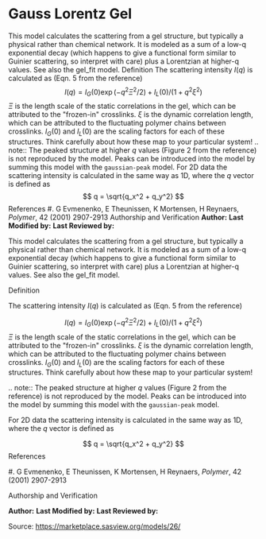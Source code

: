 # Gauss Lorentz Gel

This model calculates the scattering from a gel structure, but typically a physical rather than chemical network. It is modeled as a sum of a low-q exponential decay (which happens to give a functional form similar to Guinier scattering, so interpret with care) plus a Lorentzian at higher-q values. See also the gel_fit model. Definition The scattering intensity $I(q)$ is calculated as (Eqn. 5 from the reference) $$ I(q) = I_G(0) \exp(-q^2\Xi ^2/2) + I_L(0)/(1+q^2\xi^2) $$ $\Xi$ is the length scale of the static correlations in the gel, which can be attributed to the "frozen-in" crosslinks. $\xi$ is the dynamic correlation length, which can be attributed to the fluctuating polymer chains between crosslinks. $I_G(0)$ and $I_L(0)$ are the scaling factors for each of these structures. Think carefully about how these map to your particular system! .. note::     The peaked structure at higher $q$ values (Figure 2 from the reference)     is not reproduced by the model. Peaks can be introduced into the model     by summing this model with the `gaussian-peak` model. For 2D data the scattering intensity is calculated in the same way as 1D, where the $q$ vector is defined as $$ q = \sqrt{q_x^2 + q_y^2} $$ References #. G Evmenenko, E Theunissen, K Mortensen, H Reynaers,    *Polymer*, 42 (2001) 2907-2913 Authorship and Verification **Author:** **Last Modified by:** **Last Reviewed by:**

This model calculates the scattering from a gel structure, but typically a physical rather than chemical network. It is modeled as a sum of a low-q exponential decay (which happens to give a functional form similar to Guinier scattering, so interpret with care) plus a Lorentzian at higher-q values. See also the gel_fit model.

Definition

The scattering intensity $I(q)$ is calculated as (Eqn. 5 from the reference)

$$ I(q) = I_G(0) \exp(-q^2\Xi ^2/2) + I_L(0)/(1+q^2\xi^2) $$ $\Xi$ is the length scale of the static correlations in the gel, which can be attributed to the "frozen-in" crosslinks. $\xi$ is the dynamic correlation length, which can be attributed to the fluctuating polymer chains between crosslinks. $I_G(0)$ and $I_L(0)$ are the scaling factors for each of these structures. Think carefully about how these map to your particular system!

.. note::     The peaked structure at higher $q$ values (Figure 2 from the reference)     is not reproduced by the model. Peaks can be introduced into the model     by summing this model with the `gaussian-peak` model.

For 2D data the scattering intensity is calculated in the same way as 1D, where the $q$ vector is defined as

$$ q = \sqrt{q_x^2 + q_y^2} $$ References

#. G Evmenenko, E Theunissen, K Mortensen, H Reynaers,    *Polymer*, 42 (2001) 2907-2913

Authorship and Verification

**Author:** **Last Modified by:** **Last Reviewed by:**

Source: https://marketplace.sasview.org/models/26/
